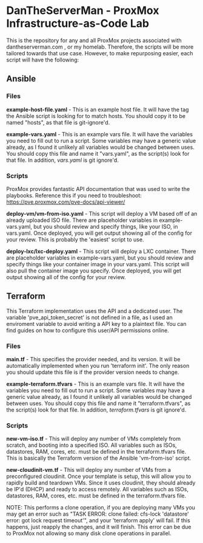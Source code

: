 # DanTheServerMan - ProxMox Infrastructure-as-Code Lab

This is the repository for any and all ProxMox projects associated with dantheserverman.com , or my homelab. Therefore, the scripts will be more tailored towards that use case. However, to make repurposing easier, each script will have the following:

## **Ansible**
### Files
**example-host-file.yaml** - This is an example host file. It will have the tag the Ansible script is looking for to match hosts. You should copy it to be named "hosts", as that file is git-ignore'd. 

**example-vars.yaml** - This is an example vars file. It will have the variables you need to fill out to run a script. Some variables may have a generic value already, as I found it unlikely all variables would be changed between uses. You should copy this file and name it "vars.yaml", as the script(s) look for that file. In addition, *vars.yaml* is git ignore'd.

### Scripts
ProxMox provides fantastic API documentation that was used to write the playbooks. Reference this if you need to troubleshoot: https://pve.proxmox.com/pve-docs/api-viewer/ 

**deploy-vm/vm-from-iso.yaml** - This script will deploy a VM based off of an already uploaded ISO file. There are placeholder variables in example-vars.yaml, but you should review and specify things, like your ISO, in vars.yaml. Once deployed, you will get output showing all of the config for your review. This is probably the 'easiest' script to use.

**deploy-lxc/lxc-deploy.yaml** - This script will deploy a LXC container. There are placeholder variables in example-vars.yaml, but you should review and specify things like your container image in your vars.yaml. This script will also pull the container image you specify. Once deployed, you will get output showing all of the config for your review.

## **Terraform**
This Terraform implementation uses the API and a dedicated user. The variable 'pve_api_token_secret' is not defined in a file, as I used an enviroment variable to avoid writing a API key to a plaintext file. You can find guides on how to configure this user/API permissions online.

### Files 
**main.tf** - This specifies the provider needed, and its version. It will be automatically implemented when you run 'terraform init'. The only reason you should update this file is if the provider version needs to change.

**example-terraform.tfvars** - This is an example vars file. It will have the variables you need to fill out to run a script. Some variables may have a generic value already, as I found it unlikely all variables would be changed between uses. You should copy this file and name it "terraform.tfvars", as the script(s) look for that file. In addition, *terraform.tfvars* is git ignore'd.

### Scripts
**new-vm-iso.tf** - This will deploy any number of VMs completely from scratch, and booting into a specified ISO. All variables such as ISOs, datastores, RAM, cores, etc. must be defined in the terraform.tfvars file. This is basically the Terraform version of the Ansible 'vm-from-iso' script.

**new-cloudinit-vm.tf** - This will deploy any number of VMs from a preconfigured cloudinit. Once your template is setup, this will allow you to rapidly build and teardown VMs. Since it uses cloudinit, they should already be IP'd (DHCP) and ready to access remotely. All variables such as ISOs, datastores, RAM, cores, etc. must be defined in the terraform.tfvars file.

NOTE: This performs a clone operation, if you are deploying many VMs you may get an error such as "TASK ERROR: clone failed: cfs-lock 'datastore' error: got lock request timeout'", and your 'terraform apply' will fail. If this happens, just reapply the changes, and it will finish. This error can be due to ProxMox not allowing so many disk clone operations in parallel.